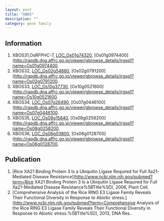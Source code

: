 ```yaml
---
layout: post
title: "XBOS"
description: ""
category: gene family
---
```


## Information
1. XBOS31,OsRFPHC-7, [LOC_Os01g74320](http://rice.plantbiology.msu.edu/cgi-bin/ORF_infopage.cgi?orf=LOC_Os01g74320), [Os01g0974400](http://rapdb.dna.affrc.go.jp/viewer/gbrowse_details/irgsp1?name=Os01g0974400.
2. XBOS32, [LOC_Os02g54860](http://rice.plantbiology.msu.edu/cgi-bin/ORF_infopage.cgi?orf=LOC_Os02g54860), [Os02g0791200](http://rapdb.dna.affrc.go.jp/viewer/gbrowse_details/irgsp1?name=Os02g0791200.
3. XBOS33, [LOC_Os10g37730](http://rice.plantbiology.msu.edu/cgi-bin/ORF_infopage.cgi?orf=LOC_Os10g37730), [Os10g0521600](http://rapdb.dna.affrc.go.jp/viewer/gbrowse_details/irgsp1?name=Os10g0521600.
4. XBOS34, [LOC_Os07g26490](http://rice.plantbiology.msu.edu/cgi-bin/ORF_infopage.cgi?orf=LOC_Os07g26490), [Os07g0446100](http://rapdb.dna.affrc.go.jp/viewer/gbrowse_details/irgsp1?name=Os07g0446100.
5. XBOS35, [LOC_Os08g15840](http://rice.plantbiology.msu.edu/cgi-bin/ORF_infopage.cgi?orf=LOC_Os08g15840), [Os08g0258200](http://rapdb.dna.affrc.go.jp/viewer/gbrowse_details/irgsp1?name=Os08g0258200.
6. XBOS36, [LOC_Os06g03800](http://rice.plantbiology.msu.edu/cgi-bin/ORF_infopage.cgi?orf=LOC_Os06g03800), [Os06g0128700](http://rapdb.dna.affrc.go.jp/viewer/gbrowse_details/irgsp1?name=Os06g0128700.

## Publication
1. [Rice XA21 Binding Protein 3 Is a Ubiquitin Ligase Required for Full Xa21-Mediated Disease Resistance](http://www.ncbi.nlm.nih.gov/pubmed?term=Rice XA21 Binding Protein 3 Is a Ubiquitin Ligase Required for Full Xa21-Mediated Disease Resistance%5BTitle%5D), 2006, Plant Cell.
2. [Comprehensive Analysis of the Rice RING E3 Ligase Family Reveals Their Functional Diversity in Response to Abiotic stress.](http://www.ncbi.nlm.nih.gov/pubmed?term=Comprehensive Analysis of the Rice RING E3 Ligase Family Reveals Their Functional Diversity in Response to Abiotic stress.%5BTitle%5D), 2013, DNA Res..


